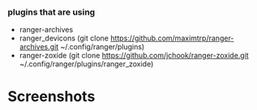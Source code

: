 ### plugins that are using

- ranger-archives
- ranger_devicons (git clone <https://github.com/maximtrp/ranger-archives.git> ~/.config/ranger/plugins)
- ranger-zoxide (git clone <https://github.com/jchook/ranger-zoxide.git> ~/.config/ranger/plugins/ranger_zoxide)

# Screenshots